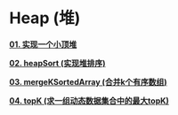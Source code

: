 # Heap (堆)

[**01. 实现一个小顶堆**]()

[**02. heapSort (实现堆排序)**]()

[**03. mergeKSortedArray (合并k个有序数组)**]()

[**04. topK (求一组动态数据集合中的最大topK)**]()